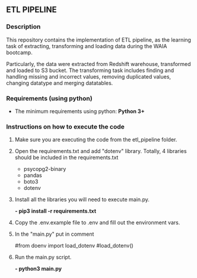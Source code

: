 ## ETL PIPELINE
### Description
This repository contains the implementation of ETL pipeline, as the learning task of extracting,
transforming and loading data during the WAIA bootcamp.

Particularly, the data were extracted from
Redshift warehouse, transformed and loaded to S3 bucket.
The transforming task includes finding and handling missing and
incorrect values,
removing duplicated values, changing datatype and merging datatables.

### Requirements (using python)
* The minimum requirements using python:
  **Python 3+**

### Instructions on how to execute the code
1. Make sure you are executing the code from the etl_pipeline folder.
2. Open the requirements.txt and add "dotenv" library. Totally, 4 libraries should be included in the requirements.txt
   - psycopg2-binary
   - pandas
   - boto3
   - dotenv

3. Install all the libraries you will need to execute main.py.
   
   **- pip3 install -r requirements.txt**
4. Copy the .env.example file to .env and fill out the environment vars.
5. In the "main.py" put in comment
   
   #from doenv import load_dotenv
   #load_dotenv()
6. Run the main.py script.

   **- python3 main.py**
